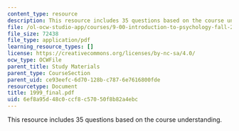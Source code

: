 ```yaml
---
content_type: resource
description: This resource includes 35 questions based on the course understanding.
file: /ol-ocw-studio-app/courses/9-00-introduction-to-psychology-fall-2004/6ef8a95d48c0ccf8c57050f8b82a4ebc_1999_final.pdf
file_size: 72438
file_type: application/pdf
learning_resource_types: []
license: https://creativecommons.org/licenses/by-nc-sa/4.0/
ocw_type: OCWFile
parent_title: Study Materials
parent_type: CourseSection
parent_uid: ce93eefc-6d70-128b-c787-6e7616800fde
resourcetype: Document
title: 1999_final.pdf
uid: 6ef8a95d-48c0-ccf8-c570-50f8b82a4ebc
---
```

This resource includes 35 questions based on the course understanding.